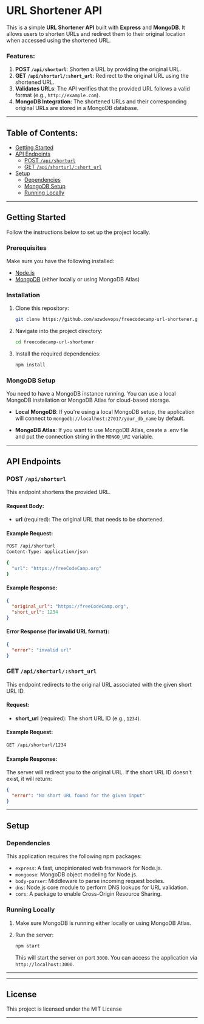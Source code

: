 # URL Shortener API

This is a simple **URL Shortener API** built with **Express** and **MongoDB**. It allows users to shorten URLs and redirect them to their original location when accessed using the shortened URL.

### Features:

1. **POST `/api/shorturl`**: Shorten a URL by providing the original URL.
2. **GET `/api/shorturl/:short_url`**: Redirect to the original URL using the shortened URL.
3. **Validates URLs**: The API verifies that the provided URL follows a valid format (e.g., `http://example.com`).
4. **MongoDB Integration**: The shortened URLs and their corresponding original URLs are stored in a MongoDB database.

---

## Table of Contents:

- [Getting Started](#getting-started)
- [API Endpoints](#api-endpoints)
  - [POST `/api/shorturl`](#post-apishorturl)
  - [GET `/api/shorturl/:short_url`](#get-apishorturlshort_url)
- [Setup](#setup)
  - [Dependencies](#dependencies)
  - [MongoDB Setup](#mongodb-setup)
  - [Running Locally](#running-locally)

---

## Getting Started

Follow the instructions below to set up the project locally.

### Prerequisites

Make sure you have the following installed:

- [Node.js](https://nodejs.org/)
- [MongoDB](https://www.mongodb.com/try/download/community) (either locally or using MongoDB Atlas)

### Installation

1. Clone this repository:

   ```bash
   git clone https://github.com/azwdevops/freecodecamp-url-shortener.git
   ```

2. Navigate into the project directory:

   ```bash
   cd freecodecamp-url-shortener
   ```

3. Install the required dependencies:
   ```bash
   npm install
   ```

### MongoDB Setup

You need to have a MongoDB instance running. You can use a local MongoDB installation or MongoDB Atlas for cloud-based storage.

- **Local MongoDB**:
  If you're using a local MongoDB setup, the application will connect to `mongodb://localhost:27017/your_db_name` by default.

- **MongoDB Atlas**:
  If you want to use MongoDB Atlas, create a .env file and put the connection string in the `MONGO_URI` variable.

---

## API Endpoints

### POST `/api/shorturl`

This endpoint shortens the provided URL.

#### Request Body:

- **url** (required): The original URL that needs to be shortened.

#### Example Request:

```bash
POST /api/shorturl
Content-Type: application/json

{
  "url": "https://freeCodeCamp.org"
}
```

#### Example Response:

```json
{
  "original_url": "https://freeCodeCamp.org",
  "short_url": 1234
}
```

#### Error Response (for invalid URL format):

```json
{
  "error": "invalid url"
}
```

### GET `/api/shorturl/:short_url`

This endpoint redirects to the original URL associated with the given short URL ID.

#### Request:

- **short_url** (required): The short URL ID (e.g., `1234`).

#### Example Request:

```bash
GET /api/shorturl/1234
```

#### Example Response:

The server will redirect you to the original URL. If the short URL ID doesn't exist, it will return:

```json
{
  "error": "No short URL found for the given input"
}
```

---

## Setup

### Dependencies

This application requires the following npm packages:

- `express`: A fast, unopinionated web framework for Node.js.
- `mongoose`: MongoDB object modeling for Node.js.
- `body-parser`: Middleware to parse incoming request bodies.
- `dns`: Node.js core module to perform DNS lookups for URL validation.
- `cors`: A package to enable Cross-Origin Resource Sharing.

### Running Locally

1. Make sure MongoDB is running either locally or using MongoDB Atlas.
2. Run the server:

   ```bash
   npm start
   ```

   This will start the server on port `3000`. You can access the application via `http://localhost:3000`.

---

---

## License

This project is licensed under the MIT License

---
